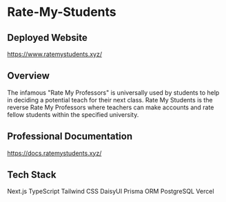 # Rate-My-Students

## Deployed Website 
https://www.ratemystudents.xyz/

## Overview
The infamous "Rate My Professors" is universally used by students to help in deciding a potential teach for their next class. 
Rate My Students is the reverse Rate My Professors where teachers can make accounts and rate fellow students within the specified university. 

## Professional Documentation
https://docs.ratemystudents.xyz/

## Tech Stack
Next.js
TypeScript
Tailwind CSS
DaisyUI
Prisma ORM
PostgreSQL
Vercel

